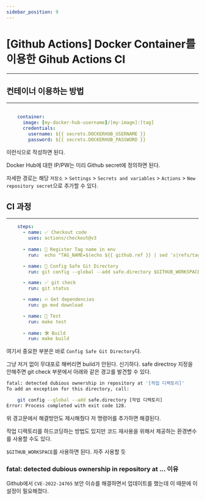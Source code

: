 ```yaml
---
sidebar_position: 9
---
```


# [Github Actions] Docker Container를 이용한 Gihub Actions CI
---

## 컨테이너 이용하는 방법
---

```yaml
    
    container:
      image: [my-docker-hub-username]/[my-image]:[tag]
      credentials:
        username: ${{ secrets.DOCKERHUB_USERNAME }}
        password: ${{ secrets.DOCKERHUB_PASSWORD }}
```

이런식으로 작성하면 된다.

Docker Hub에 대한 IP/PW는 미리 Github secret에 정의하면 된다.

자세한 경로는 해당 `저장소` > `Settings` > `Secrets and variables` > `Actions` > `New repository secret`으로 추가할 수 있다.


## CI 과정
---

```yaml
    steps:
      - name: ✅ Checkout code
        uses: actions/checkout@v3
      
      - name: 💾 Register Tag name in env
        run:  echo "TAG_NAME=$(echo ${{ github.ref }} | sed 's|refs/tags/||')" >> $GITHUB_ENV

      - name: 🧙 Config Safe Git Directory
        run: git config --global --add safe.directory $GITHUB_WORKSPACE

      - name: ✅ git check
        run: git status

      - name: 🔥 Get dependencies
        run: go mod download

      - name: 💽 Test
        run: make test
        
      - name: 🛠️ Build
        run: make build
```

여기서 중요한 부분은 바로 `Config Safe Git Directory`다.

그냥 저거 없이 무대포로 해버리면 build가 안된다. 신기하다. safe directroy 지정을 안해주면 git check 부분에서 아래와 같은 경고를 발견할 수 있다.

```bash
fatal: detected dubious ownership in repository at '[작업 디렉토리]'
To add an exception for this directory, call:

	git config --global --add safe.directory [작업 디렉토리]
Error: Process completed with exit code 128.
```

위 경고문에서 해결방안도 제시해줬다 저 명령어를 추가하면 해결된다.

작업 디렉토리를 하드코딩하는 방법도 있지만 코드 재사용을 위해서 제공하는 환경변수를 사용할 수도 있다.

`$GITHUB_WORKSPACE`를 사용하면 된다. 자주 사용할 듯

### fatal: detected dubious ownership in repository at ... 이유

Github에서 `CVE-2022-24765` 보안 이슈를 해결하면서 업데이트를 했는데 이 때문에 이 설정이 필요해졌다.